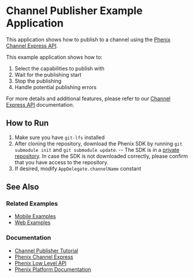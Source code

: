 # Channel Publisher Example Application
This application shows how to publish to a channel using the [Phenix Channel Express API](https://phenixrts.com/docs/ios/#channel-express).

This example application shows how to:
1. Select the capabilities to publish with
2. Wait for the publishing start
3. Stop the publishing
4. Handle potential publishing errors

For more details and additional features, please refer to our [Channel Express API](https://phenixrts.com/docs/ios/#channel-express) documentation.

## How to Run
1) Make sure you have `git-lfs` installed
2) After cloning the repository, download the Phenix SDK by running `git submodule init` and `git submodule update`.
-- The SDK is in a [private repository](https://github.com/PhenixRTS/iOSSDK/). In case the SDK is not downloaded correctly, please confirm that you have access to the repository.
3) If desired, modify `AppDelegate.channelName` constant

## See Also
### Related Examples
* [Mobile Examples](https://github.com/PhenixRTS/MobileExamples)
* [Web Examples](https://github.com/PhenixRTS/WebExamples)
### Documentation
* [Channel Publisher Tutorial](https://phenixrts.com/docs/ios/#publish-to-a-channel)
* [Phenix Channel Express](https://phenixrts.com/docs/ios/#channel-express)
* [Phenix Low Level API](https://phenixrts.com/docs/ios/low-level/)
* [Phenix Platform Documentation](http://phenixrts.com/docs/)